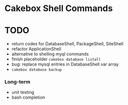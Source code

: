 # Cakebox Shell Commands

# TODO

- return codes for DatabaseShell, PackageShell, SiteShell
- refactor ApplicationShell
- alternative to shelling myql commands
- finish placeholder `cakebox database listall`
- bug: replace mysql entries in DatabaseShell var array
- `cakebox database backup`

### Long-term

- unit testing
- bash completion
